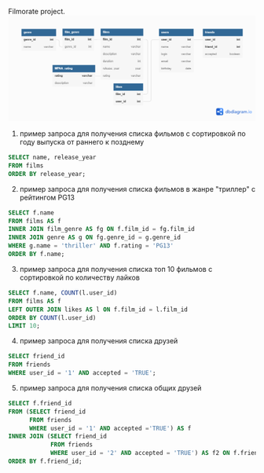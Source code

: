 Filmorate project.
![ER diagram](https://github.com/MadeOfSt0ne/java-filmorate/blob/add-friends-likes/filmorateERdiagram.png)
1. пример запроса для получения списка фильмов с сортировкой по году выпуска от раннего к позднему
```SQL
SELECT name, release_year
FROM films
ORDER BY release_year;
```
2. пример запроса для получения списка фильмов в жанре "триллер" с рейтингом PG13
```SQL
SELECT f.name
FROM films AS f
INNER JOIN film_genre AS fg ON f.film_id = fg.film_id
INNER JOIN genre AS g ON fg.genre_id = g.genre_id
WHERE g.name = 'thriller' AND f.rating = 'PG13'
ORDER BY f.name;
```
3. пример запроса для получения списка топ 10 фильмов с сортировкой по количеству лайков
```SQL
SELECT f.name, COUNT(l.user_id)
FROM films AS f
LEFT OUTER JOIN likes AS l ON f.film_id = l.film_id
ORDER BY COUNT(l.user_id)
LIMIT 10;
```
4. пример запроса для получения списка друзей
```SQL
SELECT friend_id
FROM friends
WHERE user_id = '1' AND accepted = 'TRUE';
```
5. пример запроса для получения списка общих друзей
```SQL
SELECT f.friend_id
FROM (SELECT friend_id
      FROM friends
      WHERE user_id = '1' AND accepted ='TRUE') AS f
INNER JOIN (SELECT friend_id
            FROM friends
            WHERE user_id = '2' AND accepted = 'TRUE') AS f2 ON f.friend_id = f2.friend_id
ORDER BY f.friend_id;
```
